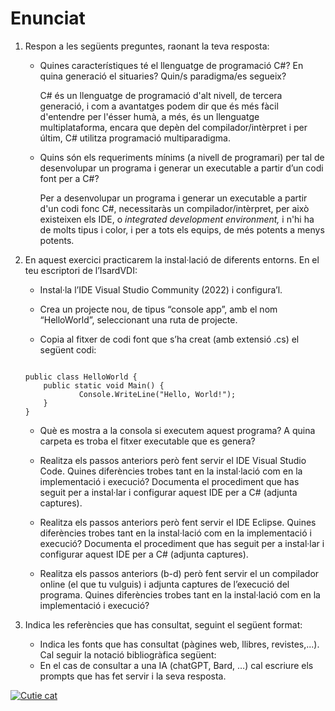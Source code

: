 # Enunciat
1. Respon a les següents preguntes, raonant la teva resposta:
    - Quines característiques té el llenguatge de programació C#? En quina generació el situaries? Quin/s paradigma/es segueix?  
    
        C# és un llenguatge de programació d'alt nivell, de tercera generació, i com a avantatges podem dir que és més fàcil d'entendre per l'ésser humà, a més, és un llenguatge multiplataforma, encara que depèn del compilador/intèrpret i per últim, C# utilitza programació multiparadigma.


    - Quins són els requeriments mínims (a nivell de programari) per tal de desenvolupar un programa i generar un executable a partir d’un codi font per a C#?  

        Per a desenvolupar un programa i generar un executable a partir d'un codi fonc C#, necessitaràs un compilador/intèrpret, per això existeixen els IDE, o _integrated development environment,_ i n'hi ha de molts tipus i color, i per a tots els equips, de més potents a menys potents.


2. En aquest exercici practicarem la instal·lació de diferents entorns. En el teu escriptori de l’IsardVDI:
    - Instal·la l’IDE Visual Studio Community (2022) i configura’l.

    - Crea un projecte nou, de tipus “console app”, amb el nom “HelloWorld”, seleccionant una ruta de projecte.

    - Copia al fitxer de codi font que s’ha creat (amb extensió .cs) el següent codi:


    ```using System;

    public class HelloWorld {
        public static void Main() {
                Console.WriteLine("Hello, World!");
        }
    }
    ```

    - Què es mostra a la consola si executem aquest programa? A quina carpeta es troba el fitxer executable que es genera?

    - Realitza els passos anteriors però fent servir el IDE Visual Studio Code. Quines diferències trobes tant en la instal·lació com en la implementació i execució? Documenta el procediment que has seguit per a instal·lar i configurar aquest IDE per a C# (adjunta captures).

    - Realitza els passos anteriors però fent servir el IDE Eclipse. Quines diferències trobes tant en la instal·lació com en la implementació i execució? Documenta el procediment que has seguit per a instal·lar i configurar aquest IDE per a C# (adjunta captures).

    - Realitza els passos anteriors (b-d) però fent servir el un compilador online (el que tu vulguis) i adjunta captures de l’execució del programa. Quines diferències trobes tant en la instal·lació com en la implementació i execució?


3. Indica les referències que has consultat, seguint el següent format:
    - Indica les fonts que has consultat (pàgines web, llibres, revistes,...). Cal seguir la notació bibliogràfica següent:
    - En el cas de consultar a una IA (chatGPT, Bard, …) cal escriure els prompts que has fet servir i la seva resposta.

[![Cutie cat](/assets/images/shiprock.jpg "miaw miaw")](https://imgur.com/a/xGPkQuy)